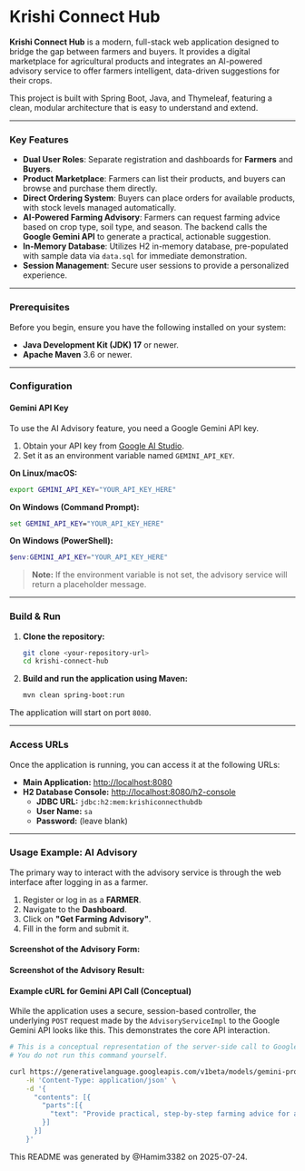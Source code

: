 # Krishi Connect Hub

**Krishi Connect Hub** is a modern, full-stack web application designed to bridge the gap between farmers and buyers. It provides a digital marketplace for agricultural products and integrates an AI-powered advisory service to offer farmers intelligent, data-driven suggestions for their crops.

This project is built with Spring Boot, Java, and Thymeleaf, featuring a clean, modular architecture that is easy to understand and extend.

---

### Key Features

*   **Dual User Roles**: Separate registration and dashboards for **Farmers** and **Buyers**.
*   **Product Marketplace**: Farmers can list their products, and buyers can browse and purchase them directly.
*   **Direct Ordering System**: Buyers can place orders for available products, with stock levels managed automatically.
*   **AI-Powered Farming Advisory**: Farmers can request farming advice based on crop type, soil type, and season. The backend calls the **Google Gemini API** to generate a practical, actionable suggestion.
*   **In-Memory Database**: Utilizes H2 in-memory database, pre-populated with sample data via `data.sql` for immediate demonstration.
*   **Session Management**: Secure user sessions to provide a personalized experience.

---

### Prerequisites

Before you begin, ensure you have the following installed on your system:

*   **Java Development Kit (JDK) 17** or newer.
*   **Apache Maven** 3.6 or newer.

---

### Configuration

#### Gemini API Key

To use the AI Advisory feature, you need a Google Gemini API key.

1.  Obtain your API key from [Google AI Studio](https://aistudio.google.com/app/apikey).
2.  Set it as an environment variable named `GEMINI_API_KEY`.

**On Linux/macOS:**
```bash
export GEMINI_API_KEY="YOUR_API_KEY_HERE"
```

**On Windows (Command Prompt):**
```cmd
set GEMINI_API_KEY="YOUR_API_KEY_HERE"
```

**On Windows (PowerShell):**
```powershell
$env:GEMINI_API_KEY="YOUR_API_KEY_HERE"
```
> **Note:** If the environment variable is not set, the advisory service will return a placeholder message.

---

### Build & Run

1.  **Clone the repository:**
    ```bash
    git clone <your-repository-url>
    cd krishi-connect-hub
    ```

2.  **Build and run the application using Maven:**
    ```bash
    mvn clean spring-boot:run
    ```

The application will start on port `8080`.

---

### Access URLs

Once the application is running, you can access it at the following URLs:

*   **Main Application:** [http://localhost:8080](http://localhost:8080)
*   **H2 Database Console:** [http://localhost:8080/h2-console](http://localhost:8080/h2-console)
    *   **JDBC URL:** `jdbc:h2:mem:krishiconnecthubdb`
    *   **User Name:** `sa`
    *   **Password:** (leave blank)

---

### Usage Example: AI Advisory

The primary way to interact with the advisory service is through the web interface after logging in as a farmer.

1.  Register or log in as a **FARMER**.
2.  Navigate to the **Dashboard**.
3.  Click on **"Get Farming Advisory"**.
4.  Fill in the form and submit it.

#### Screenshot of the Advisory Form:


#### Screenshot of the Advisory Result:


#### Example cURL for Gemini API Call (Conceptual)

While the application uses a secure, session-based controller, the underlying `POST` request made by the `AdvisoryServiceImpl` to the Google Gemini API looks like this. This demonstrates the core API interaction.

```bash
# This is a conceptual representation of the server-side call to Google's API.
# You do not run this command yourself.

curl https://generativelanguage.googleapis.com/v1beta/models/gemini-pro:generateContent?key=YOUR_GEMINI_API_KEY \
    -H 'Content-Type: application/json' \
    -d '{
      "contents": [{
        "parts":[{
          "text": "Provide practical, step-by-step farming advice for a farmer growing '\''Tomato'\'' in '\''Loamy'\'' soil during the '\''Summer'\'' season. Focus on actionable tips."
        }]
      }]
    }'
```
This README was generated by @Hamim3382 on 2025-07-24.